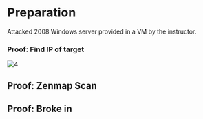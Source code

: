 # Preparation
Attacked 2008 Windows server provided in a VM by the instructor.  

### Proof: Find IP of target 
![4](https://user-images.githubusercontent.com/26984030/27212276-a4c21882-5213-11e7-8635-7206758491a6.PNG)

## Proof: Zenmap Scan

## Proof: Broke in
